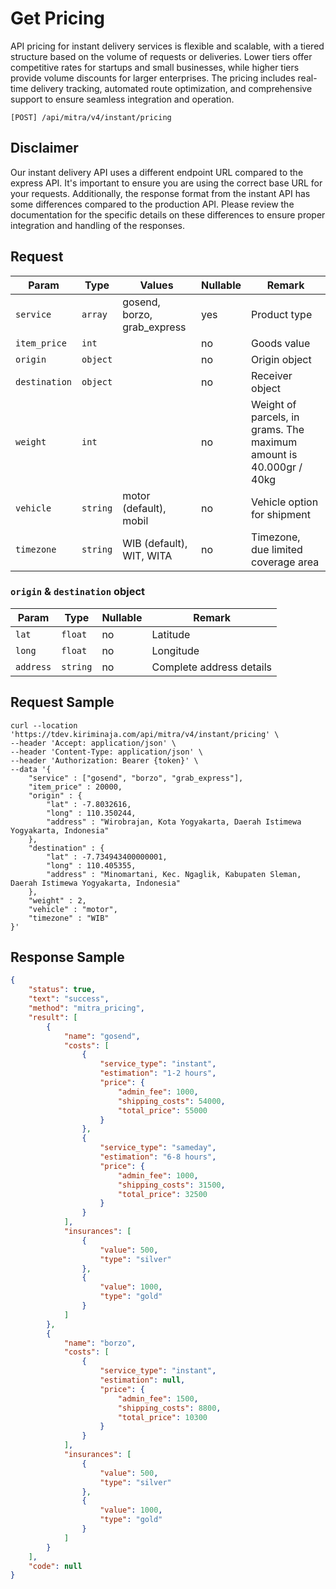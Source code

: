 # Get Pricing

API pricing for instant delivery services is flexible and scalable, with a tiered structure based on the volume of requests or deliveries. Lower tiers offer competitive rates for startups and small businesses, while higher tiers provide volume discounts for larger enterprises. The pricing includes real-time delivery tracking, automated route optimization, and comprehensive support to ensure seamless integration and operation.

```shell
[POST] /api/mitra/v4/instant/pricing
```

## Disclaimer
Our instant delivery API uses a different endpoint URL compared to the express API. It's important to ensure you are using the correct base URL for your requests. Additionally, the response format from the instant API has some differences compared to the production API. Please review the documentation for the specific details on these differences to ensure proper integration and handling of the responses.

## Request 
| Param         | Type     | Values                      | Nullable | Remark                              |
|---------------|----------|-----------------------------|----------|-------------------------------------|
| `service`     | `array`  | gosend, borzo, grab_express | yes      | Product type                        | 
| `item_price`  | `int`    |                             | no       | Goods value                         | 
| `origin`      | `object` |                             | no       | Origin object                       |
| `destination` | `object` |                             | no       | Receiver object                     |
| `weight`      | `int`    |                             | no       | Weight of parcels, in grams. The maximum amount is 40.000gr / 40kg         | 
| `vehicle`     | `string` | motor (default), mobil      | no       | Vehicle option for shipment         | 
| `timezone`    | `string` | WIB (default), WIT, WITA    | no       | Timezone, due limited coverage area | 

### `origin` & `destination` object

| Param     | Type     | Nullable | Remark                   |
|-----------|----------|----------|--------------------------|
| `lat`     | `float`  | no       | Latitude                 |
| `long`    | `float`  | no       | Longitude                |
| `address` | `string` | no       | Complete address details |

## Request Sample

```shell
curl --location 'https://tdev.kiriminaja.com/api/mitra/v4/instant/pricing' \
--header 'Accept: application/json' \
--header 'Content-Type: application/json' \
--header 'Authorization: Bearer {token}' \
--data '{
    "service" : ["gosend", "borzo", "grab_express"],
    "item_price" : 20000,
    "origin" : {
        "lat" : -7.8032616,
        "long" : 110.350244,
        "address" : "Wirobrajan, Kota Yogyakarta, Daerah Istimewa Yogyakarta, Indonesia"
    },
    "destination" : {
        "lat" : -7.734943400000001,
        "long" : 110.405355,
        "address" : "Minomartani, Kec. Ngaglik, Kabupaten Sleman, Daerah Istimewa Yogyakarta, Indonesia"
    },
    "weight" : 2,
    "vehicle" : "motor",
    "timezone" : "WIB"
}'
```

## Response Sample

```json
{
	"status": true,
	"text": "success",
	"method": "mitra_pricing",
	"result": [
		{
			"name": "gosend",
			"costs": [
				{
					"service_type": "instant",
					"estimation": "1-2 hours",
					"price": {
						"admin_fee": 1000,
						"shipping_costs": 54000,
						"total_price": 55000
					}
				},
				{
					"service_type": "sameday",
					"estimation": "6-8 hours",
					"price": {
						"admin_fee": 1000,
						"shipping_costs": 31500,
						"total_price": 32500
					}
				}
			],
			"insurances": [
				{
					"value": 500,
					"type": "silver"
				},
				{
					"value": 1000,
					"type": "gold"
				}
			]
		},
		{
			"name": "borzo",
			"costs": [
				{
					"service_type": "instant",
					"estimation": null,
					"price": {
						"admin_fee": 1500,
						"shipping_costs": 8800,
						"total_price": 10300
					}
				}
			],
			"insurances": [
				{
					"value": 500,
					"type": "silver"
				},
				{
					"value": 1000,
					"type": "gold"
				}
			]
		}
	],
	"code": null
}
```
